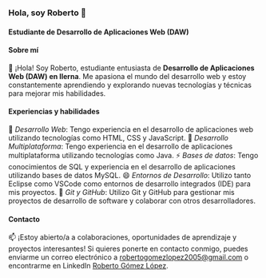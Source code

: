 ### Hola, soy Roberto 👋
#### Estudiante de Desarrollo de Aplicaciones Web (DAW)

#### Sobre mí
🔭 ¡Hola! Soy Roberto, estudiante entusiasta de **Desarrollo de Aplicaciones Web (DAW) en Ilerna**. Me apasiona el mundo del desarrollo web y estoy constantemente aprendiendo y explorando nuevas tecnologías y técnicas para mejorar mis habilidades.

#### Experiencias y habilidades
🌱 *Desarrollo Web*: Tengo experiencia en el desarrollo de aplicaciones web utilizando tecnologías como HTML, CSS y JavaScript.
🌱 *Desarrollo Multiplataforma*: Tengo experiencia en el desarrollo de aplicaciones multiplataforma utilizando tecnologías como Java.
⚡ *Bases de datos*: Tengo conocimientos de SQL y experiencia en el desarrollo de aplicaciones utilizando bases de datos MySQL.
😄 *Entornos de Desarrollo*: Utilizo tanto Eclipse como VSCode como entornos de desarrollo integrados (IDE) para mis proyectos.
👯 *Git y GitHub*: Utilizo Git y GitHub para gestionar mis proyectos de desarrollo de software y colaborar con otros desarrolladores.

#### Contacto
📫 ¡Estoy abierto/a a colaboraciones, oportunidades de aprendizaje y proyectos interesantes! Si quieres ponerte en contacto conmigo, puedes enviarme un correo electrónico a [robertogomezlopez2005@gmail.com](robertogomezlopez2005@gmail.com) o encontrarme en LinkedIn [Roberto Gómez López](https://www.linkedin.com/in/roberto-gómez-lópez-72b0022a0/).

<!--
**RoGoLo-05/RoGoLo-05** is a ✨ _special_ ✨ repository because its `README.md` (this file) appears on your GitHub profile.

Here are some ideas to get you started:

- 🔭 I’m currently working on ...
- 🌱 I’m currently learning ...
- 👯 I’m looking to collaborate on ...
- 🤔 I’m looking for help with ...
- 💬 Ask me about ...
- 📫 How to reach me: ...
- 😄 Pronouns: ...
- ⚡ Fun fact: ...
-->
